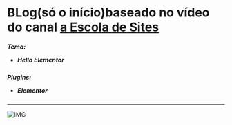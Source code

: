 <h1>BLog(só o início)baseado no vídeo do canal <a href="https://www.youtube.com/user/insufmental"> a Escola de Sites</a></h1>

<h5>Tema:
  <ul>    
    <li>Hello Elementor</li>
  </ul>
</h5>

<h5>Plugins:
  <ul> 
    <li>Elementor</li>
  </ul>
</h5>

<hr>

![IMG](https://github.com/Tarmiel/WS.apps/blob/master/III.WordPress/8.testeBlogInstitucional/p1.png)
